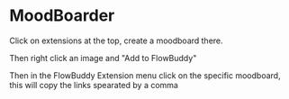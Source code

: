 # MoodBoarder



Click on extensions at the top, create a moodboard there.

Then right click an image and "Add to FlowBuddy"

Then in the FlowBuddy Extension menu click on the specific moodboard, this will copy the links spearated by a comma
